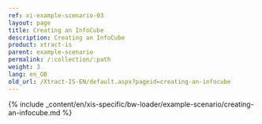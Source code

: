 ```yaml
---
ref: xi-example-scenario-03
layout: page
title: Creating an InfoCube
description: Creating an InfoCube
product: xtract-is
parent: example-scenario
permalink: /:collection/:path
weight: 3
lang: en_GB
old_url: /Xtract-IS-EN/default.aspx?pageid=creating-an-infocube
---
```

{% include _content/en/xis-specific/bw-loader/example-scenario/creating-an-infocube.md %}
